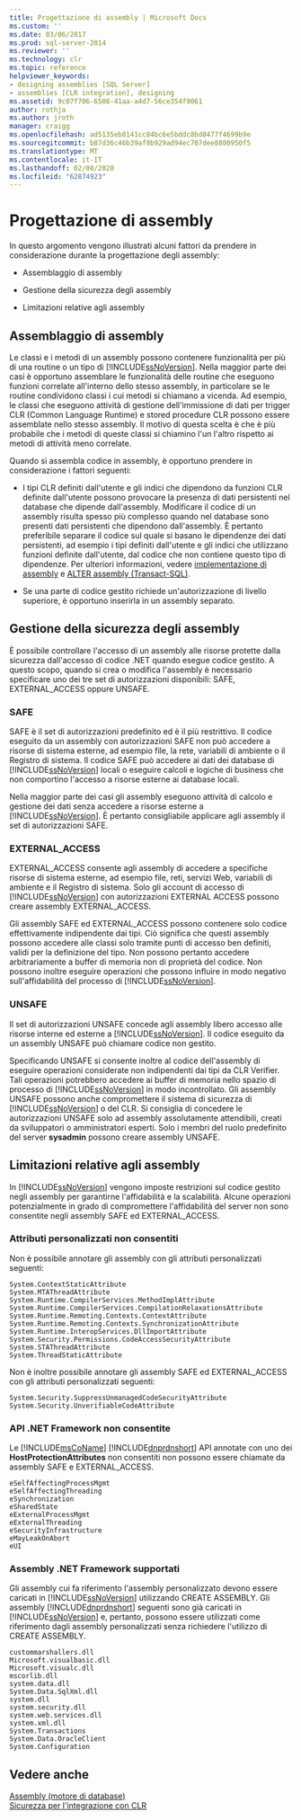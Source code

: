 ```yaml
---
title: Progettazione di assembly | Microsoft Docs
ms.custom: ''
ms.date: 03/06/2017
ms.prod: sql-server-2014
ms.reviewer: ''
ms.technology: clr
ms.topic: reference
helpviewer_keywords:
- designing assemblies [SQL Server]
- assemblies [CLR integration], designing
ms.assetid: 9c07f706-6508-41aa-a4d7-56ce354f9061
author: rothja
ms.author: jroth
manager: craigg
ms.openlocfilehash: ad5135eb8141cc84bc6e5bddc8bd8477f4699b9e
ms.sourcegitcommit: b87d36c46b39af8b929ad94ec707dee8800950f5
ms.translationtype: MT
ms.contentlocale: it-IT
ms.lasthandoff: 02/08/2020
ms.locfileid: "62874923"
---
```

# <a name="designing-assemblies"></a>Progettazione di assembly
  In questo argomento vengono illustrati alcuni fattori da prendere in considerazione durante la progettazione degli assembly:  
  
-   Assemblaggio di assembly  
  
-   Gestione della sicurezza degli assembly  
  
-   Limitazioni relative agli assembly  
  
## <a name="packaging-assemblies"></a>Assemblaggio di assembly  
 Le classi e i metodi di un assembly possono contenere funzionalità per più di una routine o un tipo di [!INCLUDE[ssNoVersion](../../../includes/ssnoversion-md.md)]. Nella maggior parte dei casi è opportuno assemblare le funzionalità delle routine che eseguono funzioni correlate all'interno dello stesso assembly, in particolare se le routine condividono classi i cui metodi si chiamano a vicenda. Ad esempio, le classi che eseguono attività di gestione dell'immissione di dati per trigger CLR (Common Language Runtime) e stored procedure CLR possono essere assemblate nello stesso assembly. Il motivo di questa scelta è che è più probabile che i metodi di queste classi si chiamino l'un l'altro rispetto ai metodi di attività meno correlate.  
  
 Quando si assembla codice in assembly, è opportuno prendere in considerazione i fattori seguenti:  
  
-   I tipi CLR definiti dall'utente e gli indici che dipendono da funzioni CLR definite dall'utente possono provocare la presenza di dati persistenti nel database che dipende dall'assembly. Modificare il codice di un assembly risulta spesso più complesso quando nel database sono presenti dati persistenti che dipendono dall'assembly. È pertanto preferibile separare il codice sul quale si basano le dipendenze dei dati persistenti, ad esempio i tipi definiti dall'utente e gli indici che utilizzano funzioni definite dall'utente, dal codice che non contiene questo tipo di dipendenze. Per ulteriori informazioni, vedere [implementazione di assembly](assemblies-implementing.md) e [ALTER assembly &#40;Transact-SQL&#41;](/sql/t-sql/statements/alter-assembly-transact-sql).  
  
-   Se una parte di codice gestito richiede un'autorizzazione di livello superiore, è opportuno inserirla in un assembly separato.  
  
## <a name="managing-assembly-security"></a>Gestione della sicurezza degli assembly  
 È possibile controllare l'accesso di un assembly alle risorse protette dalla sicurezza dall'accesso di codice .NET quando esegue codice gestito. A questo scopo, quando si crea o modifica l'assembly è necessario specificare uno dei tre set di autorizzazioni disponibili: SAFE, EXTERNAL_ACCESS oppure UNSAFE.  
  
### <a name="safe"></a>SAFE  
 SAFE è il set di autorizzazioni predefinito ed è il più restrittivo. Il codice eseguito da un assembly con autorizzazioni SAFE non può accedere a risorse di sistema esterne, ad esempio file, la rete, variabili di ambiente o il Registro di sistema. Il codice SAFE può accedere ai dati dei database di [!INCLUDE[ssNoVersion](../../../includes/ssnoversion-md.md)] locali o eseguire calcoli e logiche di business che non comportino l'accesso a risorse esterne ai database locali.  
  
 Nella maggior parte dei casi gli assembly eseguono attività di calcolo e gestione dei dati senza accedere a risorse esterne a [!INCLUDE[ssNoVersion](../../../includes/ssnoversion-md.md)]. È pertanto consigliabile applicare agli assembly il set di autorizzazioni SAFE.  
  
### <a name="external_access"></a>EXTERNAL_ACCESS  
 EXTERNAL_ACCESS consente agli assembly di accedere a specifiche risorse di sistema esterne, ad esempio file, reti, servizi Web, variabili di ambiente e il Registro di sistema. Solo gli account di accesso di [!INCLUDE[ssNoVersion](../../../includes/ssnoversion-md.md)] con autorizzazioni EXTERNAL ACCESS possono creare assembly EXTERNAL_ACCESS.  
  
 Gli assembly SAFE ed EXTERNAL_ACCESS possono contenere solo codice effettivamente indipendente dai tipi. Ciò significa che questi assembly possono accedere alle classi solo tramite punti di accesso ben definiti, validi per la definizione del tipo. Non possono pertanto accedere arbitrariamente a buffer di memoria non di proprietà del codice. Non possono inoltre eseguire operazioni che possono influire in modo negativo sull'affidabilità del processo di [!INCLUDE[ssNoVersion](../../../includes/ssnoversion-md.md)].  
  
### <a name="unsafe"></a>UNSAFE  
 Il set di autorizzazioni UNSAFE concede agli assembly libero accesso alle risorse interne ed esterne a [!INCLUDE[ssNoVersion](../../../includes/ssnoversion-md.md)]. Il codice eseguito da un assembly UNSAFE può chiamare codice non gestito.  
  
 Specificando UNSAFE si consente inoltre al codice dell'assembly di eseguire operazioni considerate non indipendenti dai tipi da CLR Verifier. Tali operazioni potrebbero accedere ai buffer di memoria nello spazio di processo di [!INCLUDE[ssNoVersion](../../../includes/ssnoversion-md.md)] in modo incontrollato. Gli assembly UNSAFE possono anche compromettere il sistema di sicurezza di [!INCLUDE[ssNoVersion](../../../includes/ssnoversion-md.md)] o del CLR. Si consiglia di concedere le autorizzazioni UNSAFE solo ad assembly assolutamente attendibili, creati da sviluppatori o amministratori esperti. Solo i membri del ruolo predefinito del server **sysadmin** possono creare assembly UNSAFE.  
  
## <a name="restrictions-on-assemblies"></a>Limitazioni relative agli assembly  
 In [!INCLUDE[ssNoVersion](../../../includes/ssnoversion-md.md)] vengono imposte restrizioni sul codice gestito negli assembly per garantirne l'affidabilità e la scalabilità. Alcune operazioni potenzialmente in grado di compromettere l'affidabilità del server non sono consentite negli assembly SAFE ed EXTERNAL_ACCESS.  
  
### <a name="disallowed-custom-attributes"></a>Attributi personalizzati non consentiti  
 Non è possibile annotare gli assembly con gli attributi personalizzati seguenti:  
  
```  
System.ContextStaticAttribute  
System.MTAThreadAttribute  
System.Runtime.CompilerServices.MethodImplAttribute  
System.Runtime.CompilerServices.CompilationRelaxationsAttribute  
System.Runtime.Remoting.Contexts.ContextAttribute  
System.Runtime.Remoting.Contexts.SynchronizationAttribute  
System.Runtime.InteropServices.DllImportAttribute   
System.Security.Permissions.CodeAccessSecurityAttribute  
System.STAThreadAttribute  
System.ThreadStaticAttribute  
```  
  
 Non è inoltre possibile annotare gli assembly SAFE ed EXTERNAL_ACCESS con gli attributi personalizzati seguenti:  
  
```  
System.Security.SuppressUnmanagedCodeSecurityAttribute  
System.Security.UnverifiableCodeAttribute  
```  
  
### <a name="disallowed-net-framework-apis"></a>API .NET Framework non consentite  
 Le [!INCLUDE[msCoName](../../../includes/msconame-md.md)] [!INCLUDE[dnprdnshort](../../../includes/dnprdnshort-md.md)] API annotate con uno dei **HostProtectionAttributes** non consentiti non possono essere chiamate da assembly SAFE e EXTERNAL_ACCESS.  
  
```  
eSelfAffectingProcessMgmt  
eSelfAffectingThreading  
eSynchronization  
eSharedState   
eExternalProcessMgmt  
eExternalThreading  
eSecurityInfrastructure  
eMayLeakOnAbort  
eUI  
```  
  
### <a name="supported-net-framework-assemblies"></a>Assembly .NET Framework supportati  
 Gli assembly cui fa riferimento l'assembly personalizzato devono essere caricati in [!INCLUDE[ssNoVersion](../../../includes/ssnoversion-md.md)] utilizzando CREATE ASSEMBLY. Gli assembly [!INCLUDE[dnprdnshort](../../../includes/dnprdnshort-md.md)] seguenti sono già caricati in [!INCLUDE[ssNoVersion](../../../includes/ssnoversion-md.md)] e, pertanto, possono essere utilizzati come riferimento dagli assembly personalizzati senza richiedere l'utilizzo di CREATE ASSEMBLY.  
  
```  
custommarshallers.dll  
Microsoft.visualbasic.dll  
Microsoft.visualc.dll  
mscorlib.dll  
system.data.dll  
System.Data.SqlXml.dll  
system.dll  
system.security.dll  
system.web.services.dll  
system.xml.dll  
System.Transactions  
System.Data.OracleClient  
System.Configuration  
```  
  
## <a name="see-also"></a>Vedere anche  
 [Assembly &#40;motore di database&#41;](../../relational-databases/clr-integration/assemblies-database-engine.md)   
 [Sicurezza per l'integrazione con CLR](security/clr-integration-security.md)  
  
  
